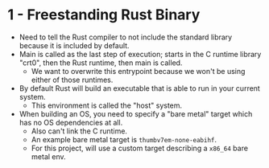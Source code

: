 # 1 - Freestanding Rust Binary

- 	Need to tell the Rust compiler to not include the standard library because it is included by default.
- 	Main is called as the last step of execution; starts in the C runtime library "crt0", then the Rust runtime, then main is called.
	- We want to overwrite this entrypoint because we won't be using either of those runtimes.
-   By default Rust will build an executable that is able to run in your current system.
    -   This environment is called the "host" system.
-   When building an OS, you need to specify a "bare metal" target which has no OS dependencies at all.
    -   Also can't link the C runtime.
    -   An example bare metal target is `thumbv7em-none-eabihf`.
    -   For this project, will use a custom target describing a `x86_64` bare metal env.
